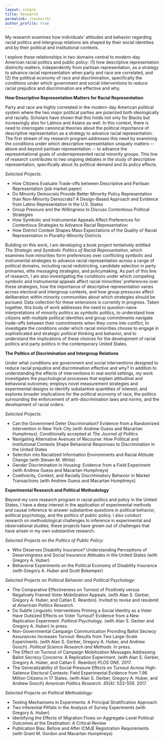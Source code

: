 ```yaml
---
layout: single
title: Research
permalink: /research/
author_profile: true
---
```


My research examines how individuals' attitudes and behavior regarding racial politics and intergroup relations are shaped by their social identities and by their political and institutional contexts. 

I explore these relationships in two domains central to modern-day American racial politics and public policy: (1) how descriptive representation distinctly matters, independently from partisan representation, as a strategy to advance racial representation when party and race are correlated, and (2) the political economy of race and discrimination, specifically the conditions under which government and social interventions to reduce racial prejudice and discrimination are effective and why. 

**How Descriptive Representation Matters for Racial Representation**

Party and race are highly correlated in the modern-day American political system where the two major political parties are polarized both ideologically and racially. Scholars have shown that this holds not only for Blacks but increasingly also for Latinos and Asians as well. In this context, there is need to interrogate canonical theories about the political importance of descriptive representation as a strategy to advance racial representation. The first stream of my research program addresses this need by examining the conditions under which descriptive representation uniquely matters -- above and beyond partisan representation -- to advance the representational goals of underrepresented racial minority groups. This line of research contributes to two ongoing debates in the study of descriptive representation, specifically about its political demand and its policy effects.

_Selected Projects:_
* How Citizens Evaluate Trade-offs between Descriptive and Partisan Representation (job market paper)
* Do Minority Democrats Provide Better Minority Policy Representation than Non-Minority Democrats? A Design-Based Approach and Evidence from Latino Representation in the U.S. States
* Group Pressure and the Willingness to Discuss Contentious Political Strategies 
* How Symbolic and Instrumental Appeals Affect Preferences for Contentious Strategies to Advance Racial Representation 
* How District Context Shapes Mass Expectations of the Quality of Racial Representation in Plurality-Minority Districts 

Building on this work, I am developing a book project tentatively entitled _The Strategic and Symbolic Politics of Racial Representation_, which examines how minorities form preferences over conflicting symbolic and instrumental strategies to advance racial representation across a range of political domains, including racial redistricting, candidate selection in party primaries, elite messaging strategies, and policymaking. As part of this line of research, I am also investigating the conditions under which competing symbolic and instrumental appeals affect racial minorities’ preferences over these strategies, how the importance of descriptive representation varies across electoral and intergroup contexts, and how group pressures affect deliberation within minority communities about which strategies should be pursued. Data collection for these extensions is currently in progress. Taken together, this body of work addresses the need to question naive interpretations of minority politics as symbolic politics, to understand how citizens with multiple political identities and group commitments navigate trade-offs between their commitments when they come into conflict, to investigate the conditions under which racial minorities choose to engage in sophisticated and strategic political thinking and behavior, and to understand the implications of these choices for the development of racial politics and party politics in the contemporary United States.

**The Politics of Discrimination and Intergroup Relations**

Under what conditions are government and social interventions designed to reduce racial prejudice and discrimination effective and why? In addition to understanding the effects of interventions in real world settings, my work investigates the psychological processes that explain attitudinal and behavioral outcomes; employs novel measurement strategies and experimental designs to identify substantive quantities of interest; and explores broader implications for the political economy of race, the politics surrounding the enforcement of anti-discrimination laws and norms, and the development of racial orders. 

_Selected Projects:_
* Can the Government Deter Discrimination? Evidence from a Randomized Intervention in New York City (with Andrew Guess and Macartan Humphreys). Conditionally accepted at _The Journal of Politics_
* Navigating Alternative Avenues of Recourse: How Political and Institutional Contexts Shape Behavioral Responses to Discrimination in the United States 
* Selection into Racialized Information Environments and Racial Attitude Change (with Steven M. White) 
* Gender Discrimination in Housing: Evidence from a Field Experiment (with Andrew Guess and Macartan Humphreys)
* Coethnicity, Context, and Racially Discriminatory Behavior in Market Transactions (with Andrew Guess and Macartan Humphreys)

**Experimental Research and Political Methodology**

Beyond my core research program in racial politics and policy in the United States, I have a deep interest in the application of experimental methods and causal inference to answer substantive questions in political behavior, political psychology, and the politics of public policy. I also conduct research on methodological challenges to inference in experimental and observational studies; these projects have grown out of challenges that have arisen in my own substantive research.

_Selected Projects on the Politics of Public Policy:_
* Who Deserves Disability Insurance? Understanding Perceptions of Deservingness and Social Insurance Attitudes in the United States (with Gregory A. Huber)
* Behavioral Experiments on the Political Economy of Disability Insurance (with Gregory A. Huber and Scott Bokemper)

_Selected Projects on Political Behavior and Political Psychology:_
* The Comparative Effectiveness on Turnout of Positively versus Negatively Framed Voter Mobilization Appeals. (with Alan S. Gerber, Gregory A. Huber, and Catlan E. Reardon). Invited to revise and resubmit at _American Politics Research_.
* Do Subtle Linguistic Interventions Priming a Social Identity as a Voter Have Outsized Effects on Voter Turnout? Evidence from a New Replication Experiment.  _Political Psychology_. (with Alan S. Gerber and Gregory A. Huber) In press.
* Non-Governmental Campaign Communication Providing Ballot Secrecy Assurances Increases Turnout: Results from Two Large-Scale Experiments. (with Alan S. Gerber, Gregory A. Huber, and Andrew Gooch). _Political Science Research and Methods_. In press.
* The Effect on Turnout of Campaign Mobilization Messages Addressing Ballot Secrecy Concerns: A Replication Experiment. (with Alan S. Gerber, Gregory A. Huber, and Catlan E. Reardon) _PLOS ONE_. 2017. 
* The Generalizability of Social Pressure Effects on Turnout Across High-Salience Electoral Contexts: Field Experimental Evidence from 1.96 Million Citizens in 17 States. (with Alan S. Gerber, Gregory A. Huber, and Andrew Gooch) _American Politics Research._ 45(4): 533-559. 2017.

_Selected Projects on Political Methodology:_
* Testing Mechanisms in Experiments: A Principal Stratification Approach
* Two Inferential Pitfalls in the Analysis of Survey Experiments (with Gregory A. Huber)
* Identifying the Effects of Migration Flows on Aggregate-Level Political Outcomes at the Destination: A Critical Review
* Publication Bias: Before and After ICMJE Registration Requirements (with Grant M. Gordon and Macartan Humphreys)

